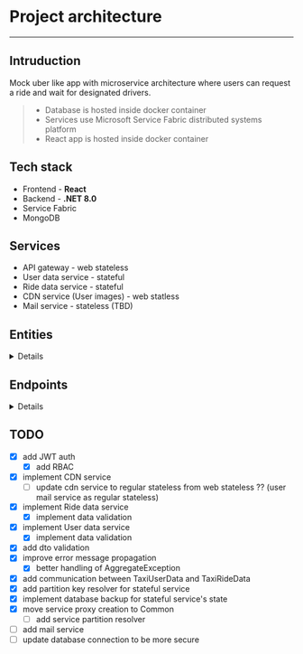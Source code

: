 # Project architecture

---

## Intruduction

Mock uber like app with microservice architecture where users can request a ride and wait for designated drivers.

> - Database is hosted inside docker container
> - Services use Microsoft Service Fabric distributed systems platform
> - React app is hosted inside docker container

## Tech stack

- Frontend - **React**
- Backend - **.NET 8.0**
- Service Fabric
- MongoDB

## Services

- API gateway - web stateless
- User data service - stateful
- Ride data service - stateful
- CDN service (User images) - web statless
- Mail service - stateless (TBD)

<summary>

## Entities

<details>

```
- User
    - UserId
    - Username
    - Email
    - Password
    - Full name
    - DoB
    - Address
    - UserType
        - User
        - Driver
        - Administrator
    - UserPicture
    - State
        - Default
        - Unverified
        - Verified
        - Denied
    - _CreatedAt
    - _VerifiedAt
    - _UpdatedAt
```

```
- Ride
    - RideId
    - PassengerId
    - DriverId
    - Start Destination
    - End Destination
    - Price
    - Ride duration
    - Driver ETA
    - State
        - Requested
        - Confirmed
        - Pending
        - InProgress
        - Finished
    - Rating
    - _CreatedAt
    - _UpdatedAt
    - _FinishedAt
```

</details>
</summary>

<summary>

## Endpoints

<details>

- [ ] /users
  - [x] /
  - [x] /:id
  - [x] /unverified
  - [x] /login
  - [x] /register
    - [ ] /oauth
  - [x] /:id/state
  - [x] /update
  - [x] /delete
  - [x] /:id/verify
  - [x] /:id/ban
- [x] /rides

  - [x] /
  - [x] /pending
  - [x] /:id/history
  - [x] /:id/finished
  - [x] /request
  - [x] /accept
  - [x] /finish

    </details>
  </summary>

## TODO

- [x] add JWT auth
  - [x] add RBAC
- [x] implement CDN service
    - [ ] update cdn service to regular stateless from web stateless ?? (user mail service as regular stateless)
- [x] implement Ride data service
  - [x] implement data validation
- [x] implement User data service
  - [x] implement data validation
- [x] add dto validation
- [x] improve error message propagation 
    - [x] better handling of AggregateException
- [x] add communication between TaxiUserData and TaxiRideData
- [x] add partition key resolver for stateful service
- [x] implement database backup for stateful service's state
- [x] move service proxy creation to Common
    - [ ] add service partition resolver 
- [ ] add mail service
- [ ] update database connection to be more secure
